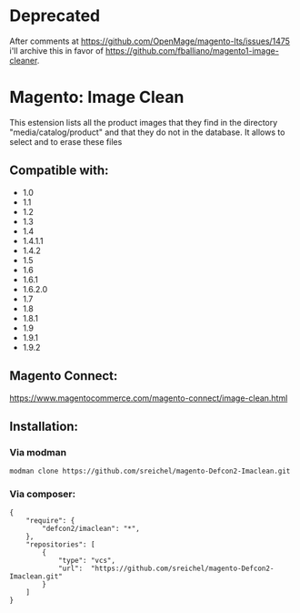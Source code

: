 # Deprecated

After comments at https://github.com/OpenMage/magento-lts/issues/1475 i'll archive this in favor of https://github.com/fballiano/magento1-image-cleaner.

# Magento: Image Clean

This estension lists all the product images that they find in the directory "media/catalog/product" and that they do not in the database. It allows to select and to erase these files

## Compatible with:
- 1.0
- 1.1
- 1.2
- 1.3
- 1.4
- 1.4.1.1
- 1.4.2
- 1.5
- 1.6
- 1.6.1
- 1.6.2.0
- 1.7
- 1.8
- 1.8.1
- 1.9
- 1.9.1
- 1.9.2

## Magento Connect: 
https://www.magentocommerce.com/magento-connect/image-clean.html

## Installation:

### Via modman
```
modman clone https://github.com/sreichel/magento-Defcon2-Imaclean.git
```
### Via composer:
```
{
    "require": {
        "defcon2/imaclean": "*",
    },
    "repositories": [
        {
            "type": "vcs",
            "url":  "https://github.com/sreichel/magento-Defcon2-Imaclean.git"
        }
    ]
}
